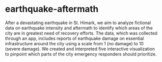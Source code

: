 # earthquake-aftermath
After a devastating earthquake in St. Himark, we aim to analyze fictional data on earthquake intensity and aftermath to identify which areas of the city are in greatest need of recovery efforts. The data, which was collected through an app, includes reports of earthquake damage on essential infrastructure around the city using a scale from 1 (no damage) to 10 (severe damage). We created and interpreted five interactive visualization to pinpoint which parts of the city emergency responders should prioritize.

